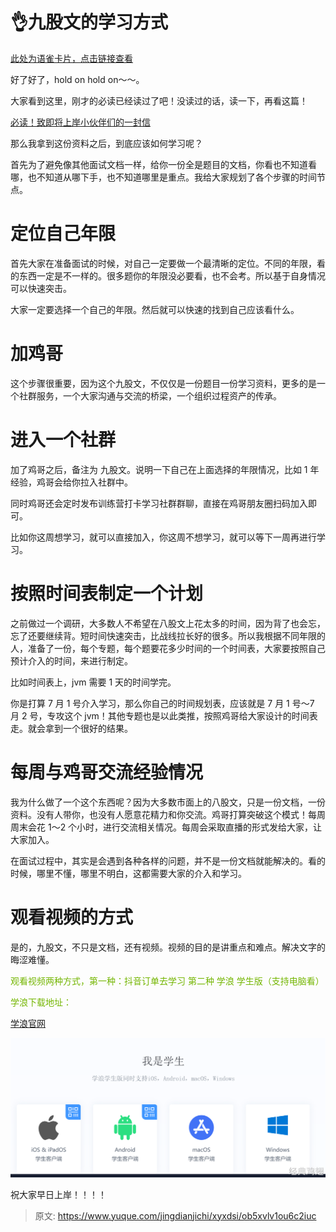 # 👌九股文的学习方式

[此处为语雀卡片，点击链接查看](https://www.yuque.com/jingdianjichi/xyxdsi/ob5xvlv1ou6c2iuc#ZXidN)

好了好了，hold on hold on～～。

大家看到这里，刚才的必读已经读过了吧！没读过的话，读一下，再看这篇！

[必读！致即将上岸小伙伴们的一封信](https://www.yuque.com/jingdianjichi/zh4784/uwgw5llqam78pr4u)

那么我拿到这份资料之后，到底应该如何学习呢？

首先为了避免像其他面试文档一样，给你一份全是题目的文档，你看也不知道看哪，也不知道从哪下手，也不知道哪里是重点。我给大家规划了各个步骤的时间节点。

# 定位自己年限
首先大家在准备面试的时候，对自己一定要做一个最清晰的定位。不同的年限，看的东西一定是不一样的。很多题你的年限没必要看，也不会考。所以基于自身情况可以快速突击。

大家一定要选择一个自己的年限。然后就可以快速的找到自己应该看什么。

# 加鸡哥
这个步骤很重要，因为这个九股文，不仅仅是一份题目一份学习资料，更多的是一个社群服务，一个大家沟通与交流的桥梁，一个组织过程资产的传承。

# 进入一个社群
加了鸡哥之后，备注为 九股文。说明一下自己在上面选择的年限情况，比如 1 年经验，鸡哥会给你拉入社群中。

同时鸡哥还会定时发布训练营打卡学习社群群聊，直接在鸡哥朋友圈扫码加入即可。

比如你这周想学习，就可以直接加入，你这周不想学习，就可以等下一周再进行学习。

# 按照时间表制定一个计划
之前做过一个调研，大多数人不希望在八股文上花太多的时间，因为背了也会忘，忘了还要继续背。短时间快速突击，比战线拉长好的很多。所以我根据不同年限的人，准备了一份，每个专题，每个题要花多少时间的一个时间表，大家要按照自己预计介入的时间，来进行制定。

比如时间表上，jvm 需要 1 天的时间学完。

你是打算 7 月 1 号介入学习，那么你自己的时间规划表，应该就是 7 月 1 号～7 月 2 号，专攻这个 jvm！其他专题也是以此类推，按照鸡哥给大家设计的时间表走。就会拿到一个很好的结果。

# 每周与鸡哥交流经验情况
我为什么做了一个这个东西呢？因为大多数市面上的八股文，只是一份文档，一份资料。没有人带你，也没有人愿意花精力和你交流。鸡哥打算突破这个模式！每周周末会花 1～2 个小时，进行交流相关情况。每周会采取直播的形式发给大家，让大家加入。

在面试过程中，其实是会遇到各种各样的问题，并不是一份文档就能解决的。看的时候，哪里不懂，哪里不明白，这都需要大家的介入和学习。

# 观看视频的方式
是的，九股文，不只是文档，还有视频。视频的目的是讲重点和难点。解决文字的晦涩难懂。

<font style="color:#74B602;">观看视频两种方式，第一种：抖音订单去学习 第二种 学浪 学生版（支持电脑看）</font>

<font style="color:#74B602;">学浪下载地址：</font>

[学浪官网](https://www.xuelangapp.com/download)

![1706325465150-5d0e0128-42d6-4759-8622-82d2b74442ea.png](./img/PL-LzBEf4RUUbsoJ/1706325465150-5d0e0128-42d6-4759-8622-82d2b74442ea-055096.png)

祝大家早日上岸！！！！



> 原文: <https://www.yuque.com/jingdianjichi/xyxdsi/ob5xvlv1ou6c2iuc>